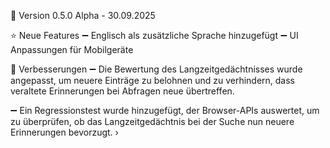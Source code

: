 📢 Version 0.5.0 Alpha - 30.09.2025

⭐ Neue Features 
   ➖ Englisch als zusätzliche Sprache                hinzugefügt
   ➖ UI Anpassungen für Mobilgeräte

🔧 Verbesserungen
   ➖ Die Bewertung des Langzeitgedächtnisses     wurde angepasst, um neuere Einträge zu belohnen und zu verhindern, dass veraltete Erinnerungen bei Abfragen neue übertreffen. 

   ➖ Ein Regressionstest wurde hinzugefügt, der Browser-APIs auswertet, um zu überprüfen, ob das Langzeitgedächtnis bei der Suche nun neuere Erinnerungen bevorzugt. ›